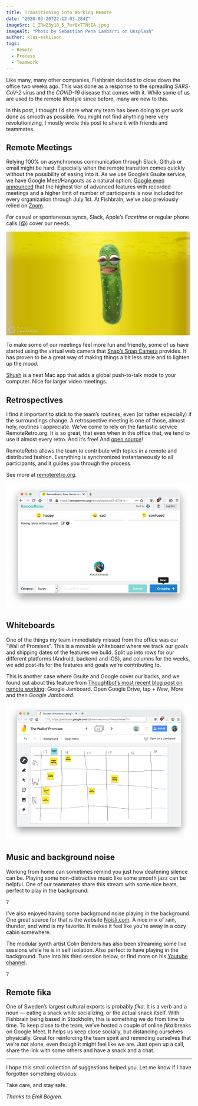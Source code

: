 ```yaml
---
title: Transitioning into Working Remote
date: "2020-03-20T22:12:03.284Z"
imageSrc: 1_ZRwZ3y18_5_7erBxTTNtIA.jpeg
imageAlt: "Photo by Sebastian Pena Lambarri on Unsplash"
author: klas-eskilson
tags:
  - Remote
  - Process
  - Teamwork
---
```


Like many, many other companies, Fishbrain decided to close down the office two weeks ago. This was done as a response to the spreading *SARS-CoV-2* virus and the *COVID-19* disease that comes with it. While some of us are used to the remote lifestyle since before, many are new to this.

In this post, I thought I’d share what my team has been doing to get work done as smooth as possible. You might not find anything here very revolutionizing, I mostly wrote this post to share it with friends and teammates.

## Remote Meetings

Relying 100% on asynchronous communication through Slack, Github or email might be hard. Especially when the remote transition comes quickly without the possibility of easing into it. As we use Google’s Gsuite service, we have Google Meet/Hangouts as a natural option. [Google even announced](https://support.google.com/meet/thread/32228664?hl=en) that the highest tier of advanced features with recorded meetings and a higher limit of number of participants is now included for every organization through July 1st. At Fishbrain, we’ve also previously relied on [Zoom](https://zoom.us/).

For casual or spontaneous syncs, Slack, Apple’s *Facetime* or regular phone calls (😱) cover our needs.

![Me, as a pickle. Taken using the Snap Camera.](1_Yh9loKUjiHKQfDJzgzG8yg.jpeg)

To make some of our meetings feel more fun and friendly, some of us have started using the virtual web camera that [Snap’s Snap Camera](http://snapcamera.snapchat.com/) provides. It has proven to be a great way of making things a bit less stale and to lighten up the mood.

[Shush](https://apps.apple.com/se/app/shush-microphone-manager/id496437906?l=en&mt=12) is a neat Mac app that adds a global push-to-talk mode to your computer. Nice for larger video meetings.

## Retrospectives

I find it important to stick to the team’s routines, even (or rather especially) if the surroundings change. A retrospective meeting is one of those, almost holy, routines I appreciate. We’ve come to rely on the fantastic service RemoteRetro.org. It is so great, that even when in the office that, we tend to use it almost every retro. And it’s free! And [open source](https://github.com/stride-nyc/remote_retro/)!

RemoteRetro allows the team to contribute with topics in a remote and distributed fashion. Everything is synchronized instantaneously to all participants, and it guides you through the process.

See more at [remoteretro.org](https://remoteretro.org/).

![Example view of the idea-generating stage of RemoteRetro.org.](1_acjcTCHxgGwG1IUTT3WKNQ.png)

## Whiteboards

One of the things my team immediately missed from the office was our “Wall of Promises”. This is a movable whiteboard where we track our goals and shipping dates of the features we build. Split up into rows for our different platforms (Android, backend and iOS), and columns for the weeks, we add post-its for the features and goals we’re contributing to.

This is another case where Gsuite and Google cover our backs, and we found out about this feature from [Thoughtbot’s most recent blog post on remote working](https://thoughtbot.com/blog/remote-tools-and-tips-in-these-remote-times): Google Jamboard. Open Google Drive, tap + *New*, *More* and then *Google Jamboard*.

![Our online version of the wall of promises.](1_cnV7TnS4DDvwCU8y0MIMuA.png)

## Music and background noise

Working from home can sometimes remind you just how deafening silence can be. Playing some non-distractive music like some smooth jazz can be helpful. One of our teammates share this stream with some nice beats, perfect to play in the background:

?[](https://www.youtube.com/embed/5qap5aO4i9A)

I’ve also enjoyed having some background noise playing in the background. One great source for that is the website [Noisli.com](https://www.noisli.com/). A nice mix of rain, thunder, and wind is my favorite. It makes it feel like you’re away in a cozy cabin somewhere.

The modular synth artist Colin Benders has also been streaming some live sessions while he is in self isolation. Also perfect to have playing in the background. Tune into his third session below, or find more on his [Youtube channel](https://www.youtube.com/channel/UCx74vAHCehhLOeQNwbJcGyQ).

?[](https://www.youtube.com/embed/r023qzhuoqE)

## Remote fika

One of Sweden’s largest cultural exports is probably *fika*. It is a verb and a noun — eating a snack while socializing, or the actual snack itself. With Fishbrain being based in Stockholm, this is something we do from time to time. To keep close to the team, we’ve hosted a couple of online *fika* breaks on Google Meet. It helps us keep close socially, but distancing ourselves physically. Great for reinforcing the team spirit and reminding ourselves that we’re *not* alone, even though it might feel like we are. Just open up a call, share the link with some others and have a snack and a chat.

---

I hope this small collection of suggestions helped you. Let me know if I have forgotten something obvious.

Take care, and stay safe.

*Thanks to Emil Bogren.*
